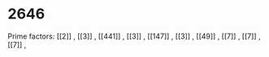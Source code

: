 # 2646

Prime factors: [[2]] , [[3]] , [[441]] , [[3]] , [[147]] , [[3]] , [[49]] , [[7]] , [[7]] , [[7]] , 